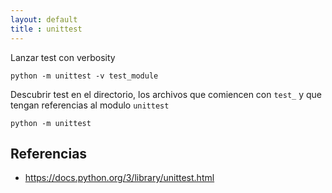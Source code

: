 ```yaml
---
layout: default
title : unittest
---
```

Lanzar test con verbosity

    python -m unittest -v test_module

Descubrir test en el directorio, los archivos que comiencen con `test_` y que tengan referencias al modulo `unittest`

    python -m unittest

## Referencias

* https://docs.python.org/3/library/unittest.html
